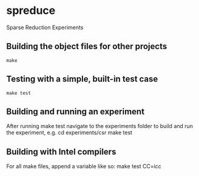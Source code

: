 # spreduce

Sparse Reduction Experiments

## Building the object files for other projects

    make

## Testing with a simple, built-in test case

    make test

## Building and running an experiment

After running
    make test
navigate to the experiments folder to build and run the experiment, e.g.
    cd experiments/csr
    make test

## Building with Intel compilers

For all make files, append a variable like so:
    make test CC=icc
